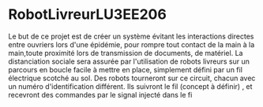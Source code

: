 # RobotLivreurLU3EE206
Le but de ce projet est de créer un système évitant les interactions directes entre ouvriers lors d'une épidémie, pour rompre tout contact de la main à la main,toute proximité lors de transmission de documents, de matériel. La distanciation sociale sera assurée par l'utilisation de robots livreurs sur un parcours en boucle facile à mettre en place, simplement défini par un fil électrique scotché au sol. Des robots tourneront sur ce circuit, chacun avec un numéro d'identification différent. Ils suivront le fil (concept à définir) , et recevront des commandes par le signal injecté dans le fi
